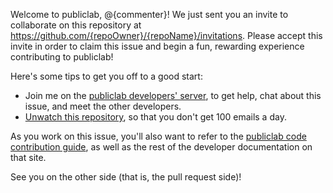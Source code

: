 Welcome to publiclab, @{commenter}! We just sent you an invite to collaborate on this repository at https://github.com/{repoOwner}/{repoName}/invitations. Please accept this invite in order to claim this issue and begin a fun, rewarding experience contributing to publiclab!

Here's some tips to get you off to a good start:
* Join me on the [publiclab developers' server](https://chat.publiclab.org), to get help, chat about this issue, and meet the other developers.
* [Unwatch this repository](https://help.github.com/articles/unwatching-repositories/), so that you don't get 100 emails a day.

As you work on this issue, you'll also want to refer to the [publiclab code contribution guide](https://publiclab.readthedocs.io/en/latest/contributing/index.html), as well as the rest of the developer documentation on that site.

See you on the other side (that is, the pull request side)!